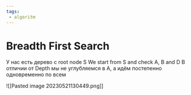 ```yaml
---
tags:
 - algoritm
---
```


# Breadth First Search

У нас есть дерево с root node S
We start from S and check A, B and D
В отличии от Depth мы не углубляемся в A, а идём постепенно одновременно по всем

![[Pasted image 20230521130449.png]]